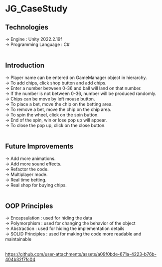 # JG_CaseStudy

## Technologies

-> Engine : Unity 2022.2.19f <br>
-> Programming Language : C# <br>
<br>

## Introduction

-> Player name can be entered on GameManager object in hierarchy. <br>
-> To add chips, click shop button and add chips. <br>
-> Enter a number between 0-36 and ball will land on that number. <br>
-> If the number is not between 0-36, number will be produced randomly. <br>
-> Chips can be move by left mouse button. <br>
-> To place a bet, move the chip on the betting area. <br>
-> To remove a bet, move the chip on the chip area. <br>
-> To spin the wheel, click on the spin button. <br>
-> End of the spin, win or lose pop up will appear. <br>
-> To close the pop up, click on the close button. <br>
 <br>
## Future Improvements <br>

-> Add more animations. <br>
-> Add more sound effects. <br>
-> Refactor the code. <br>
-> Multiplayer mode. <br>
-> Real time betting. <br>
-> Real shop for buying chips. <br>
 <br>
## OOP Principles

-> Encapsulation : used for hiding the data <br>
-> Polymorphism : used for changing the behavior of the object <br>
-> Abstraction : used for hiding the implementation details <br>
-> SOLID Principles : used for making the code more readable and maintainable <br>
  <br>

https://github.com/user-attachments/assets/a09f0bde-671a-4223-b76b-404b32f7fc04


